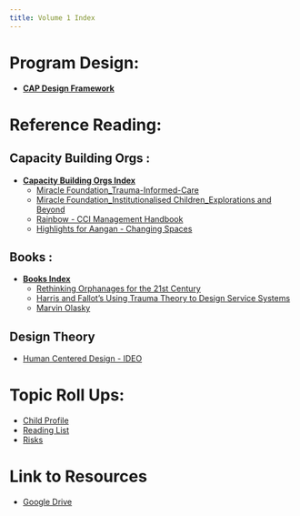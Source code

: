 ```yaml
---
title: Volume 1 Index
---
```


# Program Design:
- **[CAP Design Framework](Volume%201/Program%20Design/CAP%20Design%20Framework.md)**

# Reference Reading:

## Capacity Building Orgs :
- **[Capacity Building Orgs Index](Volume%201/Reference%20Reading/Other%20Capacity%20Building%20Orgs/Capacity%20Building%20Orgs%20Index.md)**
	- [Miracle Foundation_Trauma-Informed-Care](Volume%201/Reference%20Reading/Other%20Capacity%20Building%20Orgs/Miracle%20Foundation/Miracle%20Foundation_Trauma-Informed-Care.md)
	- [Miracle Foundation_Institutionalised Children_Explorations and Beyond](Volume%201/Reference%20Reading/Other%20Capacity%20Building%20Orgs/Miracle%20Foundation/Miracle%20Foundation_Institutionalised%20Children_Explorations%20and%20Beyond.md)
	- [Rainbow - CCI Management Handbook](Volume%201/Reference%20Reading/Other%20Capacity%20Building%20Orgs/Rainbow%20Foundation/Rainbow%20-%20CCI%20Management%20Handbook.md)
	- [Highlights for Aangan - Changing Spaces](Volume%201/Reference%20Reading/Other%20Capacity%20Building%20Orgs/Aangan/Highlights%20for%20Aangan%20-%20Changing%20Spaces.md)
	
## Books :
- **[Books Index](Volume%201/Reference%20Reading/Books/Books%20Index.md)**
	- [Rethinking Orphanages for the 21st Century](Volume%201/Reference%20Reading/Books/Rethinking%20Orphanages%20for%20the%2021st%20Century.md)
	- [Harris and Fallot’s Using Trauma Theory to Design Service Systems](Harris%20and%20Fallot’s%20Using%20Trauma%20Theory%20to%20Design%20Service%20Systems)
	- [Marvin Olasky](Marvin%20Olasky)

## Design Theory
- [Human Centered Design - IDEO](Volume%201/Program%20Design/Human%20Centered%20Design%20-%20IDEO.md)



# Topic Roll Ups: 
- [Child Profile](Volume%201/Roll%20Ups/Child%20Profile.md)
- [Reading List](Volume%201/Roll%20Ups/Reading%20List.md)
- [Risks](Volume%201/Roll%20Ups/Risks.md)

# Link to Resources
- [Google Drive](https://drive.google.com/drive/folders/1pXvNVosGaDIU5cvTSLL_ChbHzob3tKzf?usp=sharing)